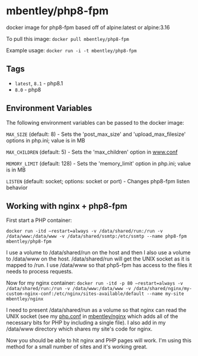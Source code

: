 # mbentley/php8-fpm

docker image for php8-fpm
based off of alpine:latest or alpine:3.16

To pull this image:
`docker pull mbentley/php8-fpm`

Example usage:
`docker run -i -t mbentley/php8-fpm`

## Tags

* `latest`, `8.1` - php8.1
* `8.0` - php8

## Environment Variables

The following environment variables can be passed to the docker image:

`MAX_SIZE` (default: 8) - Sets the 'post_max_size' and 'upload_max_filesize' options in php.ini; value is in MB

`MAX_CHILDREN` (default: 5) - Sets the 'max_children' option in www.conf

`MEMORY_LIMIT` (default: 128) - Sets the 'memory_limit' option in php.ini; value is in MB

`LISTEN` (default: socket; options: socket or port) - Changes php8-fpm listen behavior

## Working with nginx + php8-fpm

First start a PHP container:

`docker run -itd –restart=always -v /data/shared/run:/run -v /data/www:/data/www -v /data/shared/ssmtp:/etc/ssmtp --name php8-fpm mbentley/php8-fpm`

I use a volume to /data/shared/run on the host and then I also use a volume to /data/www on the host. /data/shared/run will get the UNIX socket as it is mapped to /run. I use /data/www so that php5-fpm has access to the files it needs to process requests.

Now for my nginx container:
`docker run -itd -p 80 –restart=always -v /data/shared/run:/run -v /data/www:/data/www -v /data/shared/nginx/my-custom-nginx-conf:/etc/nginx/sites-available/default --name my-site mbentley/nginx`

I need to present /data/shared/run as a volume so that nginx can read the UNIX socket (see my [php.conf](https://github.com/mbentley/docker-nginx/blob/master/php.conf) in [mbentley/nginx](https://github.com/mbentley/docker-php8-fpm) which adds all of the necessary bits for PHP by including a single file). I also add in my /data/www directory which shares my site's code for nginx.

Now you should be able to hit nginx and PHP pages will work. I'm using this method for a small number of sites and it's working great.
